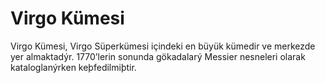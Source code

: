 # Virgo Kümesi

Virgo Kümesi, Virgo Süperkümesi içindeki en büyük kümedir ve merkezde yer
almaktadýr. 1770’lerin sonunda gökadalarý Messier nesneleri olarak
kataloglanýrken keþfedilmiþtir.
